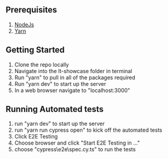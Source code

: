 ## Prerequisites
1. [NodeJs](https://nodejs.org/en)
2. [Yarn](https://yarnpkg.com/getting-started/install)

## Getting Started
1. Clone the repo locally
2. Navigate into the lt-showcase folder in terminal
3. Run "yarn" to pull in all of the packages required
4. Run "yarn dev" to start up the server
5. In a web browser navigate to "localhost:3000"

## Running Automated tests
1. run "yarn dev" to start up the server
2. run "yarn run cypress open" to kick off the automated tests
3. Click E2E Testing
4. Choose browser and click "Start E2E Testing in ..."
5. choose "cypress\e2e\spec.cy.ts" to run the tests
